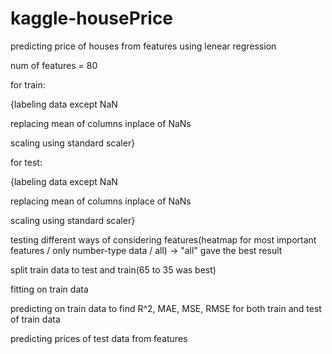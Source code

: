 # kaggle-housePrice
predicting price of houses from features using lenear regression


num of features = 80


for train:

  {labeling data except NaN
  
  replacing mean of columns inplace of NaNs
  
  scaling using standard scaler}
  
for test:

  {labeling data except NaN
  
  replacing mean of columns inplace of NaNs
  
  scaling using standard scaler}
  
testing different ways of considering features(heatmap for most important features / only number-type data / all) -> "all" gave the best result

split train data to test and train(65 to 35 was best)

fitting on train data

predicting on train data to find R^2, MAE, MSE, RMSE for both train and test of train data

predicting prices of test data from features

